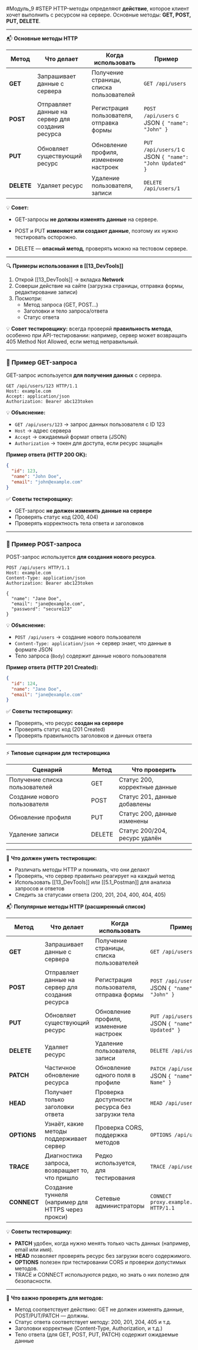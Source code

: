 #Модуль_9 #STEP
HTTP-методы определяют **действие**, которое клиент хочет выполнить с ресурсом на сервере. Основные методы: **GET, POST, PUT, DELETE**.

---

📬 **Основные методы HTTP**

|Метод|Что делает|Когда использовать|Пример|
|---|---|---|---|
|**GET**|Запрашивает данные с сервера|Получение страницы, списка пользователей|`GET /api/users`|
|**POST**|Отправляет данные на сервер для создания ресурса|Регистрация пользователя, отправка формы|`POST /api/users` с JSON `{ "name": "John" }`|
|**PUT**|Обновляет существующий ресурс|Обновление профиля, изменение настроек|`PUT /api/users/1` с JSON `{ "name": "John Updated" }`|
|**DELETE**|Удаляет ресурс|Удаление пользователя, записи|`DELETE /api/users/1`|

💡 **Совет:**

- GET-запросы **не должны изменять данные** на сервере.

- POST и PUT **изменяют или создают данные**, поэтому их нужно тестировать осторожно.

- DELETE — **опасный метод**, проверять можно на тестовом сервере.

---

🔍 **Примеры использования в [[13_DevTools]]**

1. Открой [[13_DevTools]] → вкладка **Network**
2. Соверши действие на сайте (загрузка страницы, отправка формы, редактирование записи)
3. Посмотри:
    - Метод запроса (GET, POST…)
    - Заголовки и тело запроса/ответа
    - Статус ответа

💡 **Совет тестировщику:** всегда проверяй **правильность метода**, особенно при API-тестировании: например, сервер может возвращать 405 Method Not Allowed, если метод неправильный.

---

### 🔹 Пример GET-запроса

GET-запрос используется **для получения данных** с сервера.

```http
GET /api/users/123 HTTP/1.1
Host: example.com
Accept: application/json
Authorization: Bearer abc123token
```

💡 **Объяснение:**

- `GET /api/users/123` → запрос данных пользователя с ID 123
- `Host` → адрес сервера
- `Accept` → ожидаемый формат ответа (JSON)
- `Authorization` → токен для доступа, если ресурс защищён

**Пример ответа (HTTP 200 OK):**

```json
{
  "id": 123,
  "name": "John Doe",
  "email": "john@example.com"
}

```

✅ **Советы тестировщику:**

- GET-запрос **не должен изменять данные на сервере**
- Проверять статус код (200, 404)
- Проверять корректность тела ответа и заголовков

---

### 🔹 Пример POST-запроса

POST-запрос используется **для создания нового ресурса**.

``` http
POST /api/users HTTP/1.1
Host: example.com
Content-Type: application/json
Authorization: Bearer abc123token

{
  "name": "Jane Doe",
  "email": "jane@example.com",
  "password": "secure123"
}

```

💡 **Объяснение:**

- `POST /api/users` → создание нового пользователя
- `Content-Type: application/json` → сервер знает, что данные в формате JSON
- Тело запроса (`Body`) содержит данные нового пользователя

**Пример ответа (HTTP 201 Created):**

``` json
{
  "id": 124,
  "name": "Jane Doe",
  "email": "jane@example.com"
}

```

✅ **Советы тестировщику:**

- Проверять, что ресурс **создан на сервере**
- Проверять статус код (201 Created)
- Проверять правильность заголовков и данных ответа

---

⚡ **Типовые сценарии для тестировщика**

|Сценарий|Метод|Что проверить|
|---|---|---|
|Получение списка пользователей|GET|Статус 200, корректные данные|
|Создание нового пользователя|POST|Статус 201, данные добавлены|
|Обновление профиля|PUT|Статус 200, данные изменены|
|Удаление записи|DELETE|Статус 200/204, ресурс удалён|

---

🎯 **Что должен уметь тестировщик:**

- Различать методы HTTP и понимать, что они делают
- Проверять, что сервер правильно реагирует на каждый метод
- Использовать [[13_DevTools]] или [[5.1_Postman]] для анализа запросов и ответов
- Следить за статусами ответа (200, 201, 204, 400, 404, 405)

📬 **Популярные методы HTTP (расширенный список)**

|Метод|Что делает|Когда использовать|Пример|
|---|---|---|---|
|**GET**|Запрашивает данные с сервера|Получение страницы, списка пользователей|`GET /api/users`|
|**POST**|Отправляет данные на сервер для создания ресурса|Регистрация пользователя, отправка формы|`POST /api/users` с JSON `{ "name": "John" }`|
|**PUT**|Обновляет существующий ресурс|Обновление профиля, изменение настроек|`PUT /api/users/1` с JSON `{ "name": "John Updated" }`|
|**DELETE**|Удаляет ресурс|Удаление пользователя, записи|`DELETE /api/users/1`|
|**PATCH**|Частичное обновление ресурса|Обновление одного поля в профиле|`PATCH /api/users/1` с JSON `{ "name": "New Name" }`|
|**HEAD**|Получает только заголовки ответа|Проверка доступности ресурса без загрузки тела|`HEAD /api/users`|
|**OPTIONS**|Узнаёт, какие методы поддерживает сервер|Проверка CORS, поддержка методов|`OPTIONS /api/users`|
|**TRACE**|Диагностика запроса, возвращает то, что пришло|Редко используется, для тестирования|`TRACE /api/users`|
|**CONNECT**|Создание туннеля (например для HTTPS через прокси)|Сетевые администраторы|`CONNECT proxy.example.com:443 HTTP/1.1`|

💡 **Советы тестировщику:**

- **PATCH** удобен, когда нужно менять только часть данных (например, email или имя).
- **HEAD** позволяет проверять ресурс без загрузки всего содержимого.
- **OPTIONS** полезен при тестировании CORS и проверки допустимых методов.
- TRACE и CONNECT используются редко, но знать о них полезно для безопасности.

---

🎯 **Что важно проверять для методов:**

- Метод соответствует действию: GET не должен изменять данные, POST/PUT/PATCH — должны.
- Статус ответа соответствует методу: 200, 201, 204, 405 и т.д.
- Заголовки корректные (Content-Type, Authorization, и т.д.)
- Тело ответа (для GET, POST, PUT, PATCH) содержит ожидаемые данные